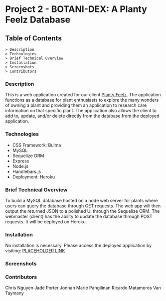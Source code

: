 # Project 2 - BOTANI-DEX: A Planty Feelz Database

## Table of Contents
    > Description
    > Technologies
    > Brief Technical Overview
    > Installation
    > Screenshots
    > Contributors

### Description
This is a web application created for our client [Planty Feelz](https://plantyfeelz.com/). The application functions as a database for plant enthusiasts to explore the many wonders of owning a plant and providing them an application to research care information on that specific plant. The application also allows the client to add to, update, and/or delete directly from the database from the deployed application.

### Technologies
- CSS Framework: Bulma
- MySQL
- Sequelize ORM
- Express
- Node.js
- Handlebars.js
- Deployment: Heroku

### Brief Technical Overview
To build a MySQL database hosted on a node web server for plants where users can query the database through GET requests. The web app will then output the returned JSON to a polished UI through the Sequelize ORM. The webmaster (client) has the ability to update the database through POST requests. It will be deployed on Heroku.

### Installation
No installation is necessary. Please access the deployed application by visiting: [PLACEHOLDER LINK](https://www.google.com/)

### Screenshots


### Contributors
Chris Nguyen
Jade Porter
Jonnah Marie Pangilinan
Ricardo Matamoros
Van Taymany
